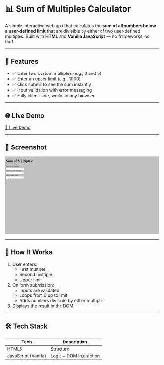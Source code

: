 # 📊 Sum of Multiples Calculator

A simple interactive web app that calculates the **sum of all numbers below a user-defined limit** that are divisible by either of two user-defined multiples. Built with **HTML** and **Vanilla JavaScript** — no frameworks, no fluff.

---

## 🚀 Features

- ✅ Enter two custom multiples (e.g., 3 and 5)
- ✅ Enter an upper limit (e.g., 1000)
- ✅ Click submit to see the sum instantly
- ✅ Input validation with error messaging
- ✅ Fully client-side, works in any browser

---

## 🌐 Live Demo

[🔗 Live Demo](https://sen-zz.github.io/multiples-calculator/)

---

## 📸 Screenshot

![screenshot](./screenshot.png)

---

## 🧠 How It Works

1. User enters:
   - First multiple
   - Second multiple
   - Upper limit
2. On form submission:
   - Inputs are validated
   - Loops from 0 up to limit
   - Adds numbers divisible by either multiple
3. Displays the result in the DOM

---

## 🛠️ Tech Stack

| Tech      | Description         |
|-----------|---------------------|
| HTML5     | Structure            |
| JavaScript (Vanilla) | Logic + DOM Interaction |

